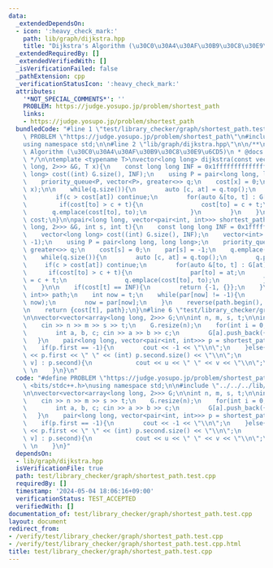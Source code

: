 ```yaml
---
data:
  _extendedDependsOn:
  - icon: ':heavy_check_mark:'
    path: lib/graph/dijkstra.hpp
    title: "Dijkstra's Algorithm (\u30C0\u30A4\u30AF\u30B9\u30C8\u30E9\u6CD5)"
  _extendedRequiredBy: []
  _extendedVerifiedWith: []
  _isVerificationFailed: false
  _pathExtension: cpp
  _verificationStatusIcon: ':heavy_check_mark:'
  attributes:
    '*NOT_SPECIAL_COMMENTS*': ''
    PROBLEM: https://judge.yosupo.jp/problem/shortest_path
    links:
    - https://judge.yosupo.jp/problem/shortest_path
  bundledCode: "#line 1 \"test/library_checker/graph/shortest_path.test.cpp\"\n#define\
    \ PROBLEM \"https://judge.yosupo.jp/problem/shortest_path\"\n#include <bits/stdc++.h>\n\
    using namespace std;\n\n#line 2 \"lib/graph/dijkstra.hpp\"\n\n/**\n * @brief Dijkstra's\
    \ Algorithm (\u30C0\u30A4\u30AF\u30B9\u30C8\u30E9\u6CD5)\n * @docs docs/graph/dijkstra.md\n\
    \ */\n\ntemplate <typename T>\nvector<long long> dijkstra(const vector<vector<array<long\
    \ long, 2>>> &G, T x){\n    const long long INF = 0x1fffffffffffffff;\n    vector<long\
    \ long> cost((int) G.size(), INF);\n    using P = pair<long long, long long>;\n\
    \    priority_queue<P, vector<P>, greater<>> q;\n    cost[x] = 0;\n    q.emplace(0,\
    \ x);\n\n    while(q.size()){\n        auto [c, at] = q.top();\n        q.pop();\n\
    \        if(c > cost[at]) continue;\n        for(auto &[to, t] : G[at]){\n   \
    \         if(cost[to] > c + t){\n                cost[to] = c + t;\n         \
    \       q.emplace(cost[to], to);\n            }\n        }\n    }\n    return\
    \ cost;\n}\n\npair<long long, vector<pair<int, int>>> shortest_path(const vector<vector<array<long\
    \ long, 2>>> &G, int s, int t){\n    const long long INF = 0x1fffffffffffffff;\n\
    \    vector<long long> cost((int) G.size(), INF);\n    vector<int> par((int) G.size(),\
    \ -1);\n    using P = pair<long long, long long>;\n    priority_queue<P, vector<P>,\
    \ greater<>> q;\n    cost[s] = 0;\n    par[s] = -1;\n    q.emplace(0, s);\n\n\
    \    while(q.size()){\n        auto [c, at] = q.top();\n        q.pop();\n   \
    \     if(c > cost[at]) continue;\n        for(auto &[to, t] : G[at]){\n      \
    \      if(cost[to] > c + t){\n                par[to] = at;\n                cost[to]\
    \ = c + t;\n                q.emplace(cost[to], to);\n            }\n        }\n\
    \    }\n\n    if(cost[t] == INF){\n        return {-1, {}};\n    }\n    vector<pair<int,\
    \ int>> path;\n    int now = t;\n    while(par[now] != -1){\n        path.emplace_back(par[now],\
    \ now);\n        now = par[now];\n    }\n    reverse(path.begin(), path.end());\n\
    \n    return {cost[t], path};\n}\n#line 6 \"test/library_checker/graph/shortest_path.test.cpp\"\
    \n\nvector<vector<array<long long, 2>>> G;\n\nint n, m, s, t;\n\nint main(){\n\
    \    cin >> n >> m >> s >> t;\n    G.resize(n);\n    for(int i = 0; i < m; i++){\n\
    \        int a, b, c; cin >> a >> b >> c;\n        G[a].push_back({b, c});\n \
    \   }\n    pair<long long, vector<pair<int, int>>> p = shortest_path(G, s, t);\n\
    \    if(p.first == -1){\n        cout << -1 << \"\\n\";\n    }else{\n        cout\
    \ << p.first << \" \" << (int) p.second.size() << \"\\n\";\n        for(auto [u,\
    \ v] : p.second){\n            cout << u << \" \" << v << \"\\n\";\n        }\
    \ \n    }\n}\n"
  code: "#define PROBLEM \"https://judge.yosupo.jp/problem/shortest_path\"\n#include\
    \ <bits/stdc++.h>\nusing namespace std;\n\n#include \"../../../lib/graph/dijkstra.hpp\"\
    \n\nvector<vector<array<long long, 2>>> G;\n\nint n, m, s, t;\n\nint main(){\n\
    \    cin >> n >> m >> s >> t;\n    G.resize(n);\n    for(int i = 0; i < m; i++){\n\
    \        int a, b, c; cin >> a >> b >> c;\n        G[a].push_back({b, c});\n \
    \   }\n    pair<long long, vector<pair<int, int>>> p = shortest_path(G, s, t);\n\
    \    if(p.first == -1){\n        cout << -1 << \"\\n\";\n    }else{\n        cout\
    \ << p.first << \" \" << (int) p.second.size() << \"\\n\";\n        for(auto [u,\
    \ v] : p.second){\n            cout << u << \" \" << v << \"\\n\";\n        }\
    \ \n    }\n}"
  dependsOn:
  - lib/graph/dijkstra.hpp
  isVerificationFile: true
  path: test/library_checker/graph/shortest_path.test.cpp
  requiredBy: []
  timestamp: '2024-05-04 18:06:16+09:00'
  verificationStatus: TEST_ACCEPTED
  verifiedWith: []
documentation_of: test/library_checker/graph/shortest_path.test.cpp
layout: document
redirect_from:
- /verify/test/library_checker/graph/shortest_path.test.cpp
- /verify/test/library_checker/graph/shortest_path.test.cpp.html
title: test/library_checker/graph/shortest_path.test.cpp
---
```

